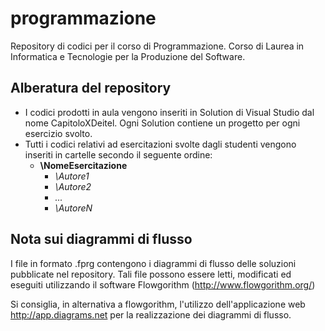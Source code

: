 # programmazione
Repository di codici per il corso di Programmazione. Corso di Laurea in Informatica e Tecnologie per la Produzione del Software.

## Alberatura del repository

* I codici prodotti in aula vengono inseriti in Solution di Visual Studio dal nome CapitoloXDeitel. Ogni Solution contiene un progetto per ogni esercizio svolto.  
* Tutti i codici relativi ad esercitazioni svolte dagli studenti vengono inseriti in cartelle secondo il seguente ordine:	
	* **\NomeEsercitazione**
		* _\Autore1_
		* _\Autore2_
		* _..._
		* _\AutoreN_


## Nota sui diagrammi di flusso

I file in formato .fprg contengono i diagrammi di flusso delle soluzioni pubblicate nel repository. Tali file possono essere letti, modificati ed eseguiti utilizzando il software Flowgorithm (http://www.flowgorithm.org/) 

Si consiglia, in alternativa a flowgorithm, l'utilizzo dell'applicazione web http://app.diagrams.net per la realizzazione dei diagrammi di flusso.